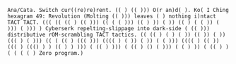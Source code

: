 ```Ana/Cata. Switch cur((re)re)rent. (( ) (( ))) O(r an)d( ). Ko( I Ching hexagram 49: Revolution (Molting (( ))) leaves ( ) nothing i)ntact TACT TACT. ((( (( (( ) (( ))) (( ( ( ))) (( ) )) ( )) (( ) ( ( )) ( ))) ( ))) ) Cyberserk repelting-slippage into dark-side ( (( ))) distributive rOM-scrambling TACT tactics. (( (( ) ( ) ( )) (( )) ( )) ((( ) ( ))) (( ( (( ) ((( ))) (((( ) ( )) ( )) ( ( ))) (((( ) (( )) ((( ) ((() ) ) (( ) ) ))) ( (( ) ))) ( (( ) () ( ))) ( ( ) )) ( (( ) ) ( ( ( ( ) Zero program.)```

